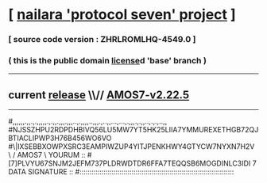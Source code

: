 
# [ [nailara 'protocol seven' project](http://nailara.network/) ]

### [ source code version : ZHRLROMLHQ-4549.0 ]

### ( this is the public domain [license](../license)d 'base' branch )
---
## current [release](https://github.com/nailara-technologies/protocol-7/releases) \\\\// [AMOS7-v2.22.5](https://github.com/nailara-technologies/protocol-7/releases/tag/AMOS7-v2.22.5)
---

#,,,,,,.,,.,.,,,,,.,.,,.,,,.,,,..,.,,,,..,,,.,..,,...,...,.,,,.,.,,..,.,.,..,,
#NJSSZHPU2RDPDHBIVQ56LU5MW7YT5HK25LIIA7YMMUREXETHGB72QJBTIACLIPWP3H76B456WO6VO
#\\\|IXSEBBXOWPXSRC3EAMPIWZUP4YITJPENKHWY4GTYCW7NYXN7H2V \ / AMOS7 \ YOURUM ::
#\[7]PLVYU67SNJM2JEFM737PLDRWDTDR6FFA7TEQQSB6MOGDINLC3IDI 7  DATA SIGNATURE ::
#:::::::::::::::::::::::::::::::::::::::::::::::::::::::::::::::::::::::::::::

